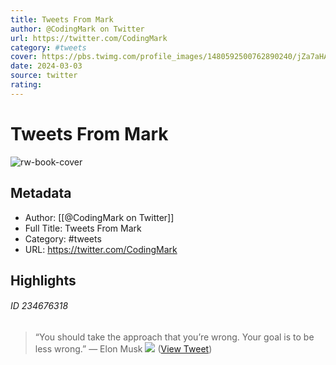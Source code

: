 ```yaml
---
title: Tweets From Mark
author: @CodingMark on Twitter
url: https://twitter.com/CodingMark
category: #tweets
cover: https://pbs.twimg.com/profile_images/1480592500762890240/jZa7aHAO.jpg
date: 2024-03-03
source: twitter
rating:
---
```

# Tweets From Mark

![rw-book-cover](https://pbs.twimg.com/profile_images/1480592500762890240/jZa7aHAO.jpg)

## Metadata
- Author: [[@CodingMark on Twitter]]
- Full Title: Tweets From Mark
- Category: #tweets
- URL: https://twitter.com/CodingMark

## Highlights
###### ID 234676318
> “You should take the approach that you’re wrong. Your goal is to be less wrong.”
> — Elon Musk 
> ![](https://pbs.twimg.com/media/FA4tZtuVIAAbHwX.jpg) ([View Tweet](https://twitter.com/CodingMark/status/1445142451941888016))
    
